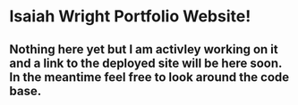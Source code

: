 # Isaiah Wright Portfolio Website!
## Nothing here yet but I am activley working on it and a link to the deployed site will be here soon. In the meantime feel free to look around the code base.

